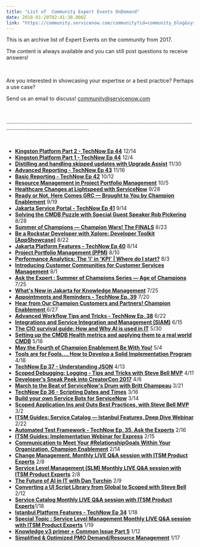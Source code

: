 ```yaml
---
title: "List of  Community Expert Events OnDemand"
date: 2018-01-20T02:41:38.000Z
link: "https://community.servicenow.com/community?id=community_blog&sys_id=936d2e29dbd0dbc01dcaf3231f9619fd"
---
```

<p>This is an archive list of Expert Events on the community from 2017.</p>
<p>The content is always available and you can still post questions to receive answers!</p>
<p> </p>
<p>Are you interested in showcasing your expertise or a best practice? Perhaps a use case?</p>
<p>Send us an email to discuss! <a title="mmunity&#64;servicenow.com" href="mailto:community&#64;servicenow.com" rel="nofollow">community&#64;servicenow.com</a></p>
<p> </p>
<p>...................................................................................................................................................................................</p>
<p> </p>
<ul><li><a href="/community?id&#61;community_question&amp;sys_id&#61;6e72cfeddb98dbc01dcaf3231f9619a5" rel="nofollow"><strong>Kingston Platform Part 2 - TechNow Ep 44</strong></a> 12/14</li><li><strong><a title="" href="/community?id&#61;community_question&amp;sys_id&#61;153a43a9db5cdbc01dcaf3231f961913" rel="nofollow">Kingston Platform Part 1 - TechNow Ep 44</a></strong> 12/4</li><li><strong><a title="" href="/community?id&#61;community_question&amp;sys_id&#61;c7e74b2ddb1cdbc01dcaf3231f961900" rel="nofollow">Distilling and handling skipped updates with Upgrade Assist</a></strong> 11/30</li><li><strong><a title="" href="/community?id&#61;community_question&amp;sys_id&#61;3ba703e9db1cdbc01dcaf3231f961914" rel="nofollow">Advanced Reporting - TechNow Ep 43</a></strong> 11/16</li><li><strong><a title="" href="/community?id&#61;community_question&amp;sys_id&#61;6ce14ba9db98dbc01dcaf3231f961989" rel="nofollow">Basic Reporting - TechNow Ep 42</a></strong> 10/12</li><li><a href="/community?id&#61;community_question&amp;sys_id&#61;4b160f61db1cdbc01dcaf3231f961999" rel="nofollow"><strong>Resource Management in Project Portfolio Management</strong></a> 10/5</li><li><strong><a title="" href="/community?id&#61;community_question&amp;sys_id&#61;d1cb03e1db9cdbc01dcaf3231f961903" rel="nofollow">Healthcare Changes at Lightspeed with ServiceNow</a></strong> 9/28</li><li><strong><a title="" href="/community?id&#61;community_question&amp;sys_id&#61;4850c7a1db98dbc01dcaf3231f9619fb" rel="nofollow">Ready or Not, Here Comes GRC — Brought to You by Champion Enablement</a></strong> 9/19</li><li><strong><a title="" href="/community?id&#61;community_question&amp;sys_id&#61;8a434fe1dbd8dbc01dcaf3231f96197d" rel="nofollow">Jakarta Service Portal - TechNow Ep 41</a></strong> 9/14</li><li><strong><a title="" href="/community?id&#61;community_question&amp;sys_id&#61;02b343a5dbd8dbc01dcaf3231f9619a1" rel="nofollow">Solving the CMDB Puzzle with Special Guest Speaker Rob Pickering</a></strong> 8/28</li><li><strong><a title="" href="/community?id&#61;community_question&amp;sys_id&#61;02b343a5dbd8dbc01dcaf3231f9619a1" rel="nofollow">Summer of Champions — Champion Wars! The FINALS</a></strong> 8/23</li><li><strong><a title="" href="/community?id&#61;community_question&amp;sys_id&#61;8acf32addb58dbc01dcaf3231f961936" rel="nofollow">Be a Rockstar Developer with Xplore: Developer Toolkit [AppShowcase]</a></strong> 8/22</li><li><strong><a title="" href="/community?id&#61;community_question&amp;sys_id&#61;5a250b6ddbd8dbc01dcaf3231f96199e" rel="nofollow">Jakarta Platform Features - TechNow Ep 40</a></strong> 8/14</li><li><strong><a title="" href="/community?id&#61;community_question&amp;sys_id&#61;84300b61db98dbc01dcaf3231f96192c" rel="nofollow">Project Portfolio Management (PPM)</a></strong> 8/10</li><li><strong><a title="" href="/community?id&#61;community_question&amp;sys_id&#61;a3508fa1db98dbc01dcaf3231f96191c" rel="nofollow">Performance Analytics: The &#39;I&#39; in &#39;KPI&#39; | Where do I start?</a></strong> 8/3</li><li><strong><a title="" href="/community?id&#61;community_question&amp;sys_id&#61;d1a04365db98dbc01dcaf3231f961999" rel="nofollow">Introducing Customer Communities for Customer Services Management</a></strong> 8/1</li><li><strong><a title="" href="/community?id&#61;community_question&amp;sys_id&#61;033b0feddb5cdbc01dcaf3231f961904" rel="nofollow">Ask the Expert : Summer of Champions Series — Age of Champions</a></strong> 7/25</li><li><strong><a title="" href="/community?id&#61;community_question&amp;sys_id&#61;b605cf2ddbd8dbc01dcaf3231f961961" rel="nofollow">What&#39;s New in Jakarta for Knowledge Management</a></strong> 7/25</li><li><strong><a title="" href="/community?id&#61;community_question&amp;sys_id&#61;8e4b0321db9cdbc01dcaf3231f961980" rel="nofollow">Appointments and Reminders - TechNow Ep. 39</a></strong> 7/20</li><li><strong><a title="" href="/community?id&#61;community_question&amp;sys_id&#61;b3cb07e1db9cdbc01dcaf3231f961967" rel="nofollow">Hear from Our Champion Customers and Partners! Champion Enablement </a></strong>6/27</li><li><strong><a title="" href="/community?id&#61;community_question&amp;sys_id&#61;dd578369db1cdbc01dcaf3231f96190e" rel="nofollow">Advanced Workflow Tips and Tricks - TechNow Ep. 38</a></strong> 6/22</li><li><strong><a title="" href="/community?id&#61;community_question&amp;sys_id&#61;feec4f29db9cdbc01dcaf3231f96198e" rel="nofollow">Integrations and Service Integration and Management (SIAM)</a></strong> 6/15</li><li><strong><a title="" href="/community?id&#61;community_question&amp;sys_id&#61;99578369db1cdbc01dcaf3231f961911" rel="nofollow">The CIO survival guide: How and Why AI is used in IT</a></strong> 5/30</li><li><strong><a title="" href="/community?id&#61;community_question&amp;sys_id&#61;262dc3a9db9cdbc01dcaf3231f961923" rel="nofollow">Setting up the CMDB Health metrics and applying them to a real world CMDB</a></strong> 5/18</li><li><strong><a title="" href="/community?id&#61;community_question&amp;sys_id&#61;fb8293a1db101fc01dcaf3231f9619c2" rel="nofollow">May the Fourth of Champion Enablement Be With You!</a></strong> 5/4</li><li><strong><a title="" href="/community?id&#61;community_question&amp;sys_id&#61;408f72e9db58dbc01dcaf3231f9619c1" rel="nofollow">Tools are for Fools.... How to Develop a Solid Implementation Program</a></strong> 4/18</li><li><strong><a title="" href="/community?id&#61;community_question&amp;sys_id&#61;37534725dbd8dbc01dcaf3231f96199d" rel="nofollow">TechNow Ep 37 - Understanding JSON</a></strong> 4/13</li><li><strong><a title="" href="/community?id&#61;community_question&amp;sys_id&#61;dba64765db1cdbc01dcaf3231f96194b" rel="nofollow">Scoped Debugging: Logging - Tips and Tricks with Steve Bell MVP</a></strong> 4/11</li><li><strong><a title="" href="/community?id&#61;community_event&amp;sys_id&#61;92b47a69dbdc5bc0b322f4621f961931" rel="nofollow">Developer&#39;s Sneak Peek into CreatorCon 2017</a></strong> 4/6</li><li><a href="/community?id&#61;community_question&amp;sys_id&#61;77111be9dbdcdbc01dcaf3231f961961" rel="nofollow"><strong>March to the Beat of ServiceNow&#39;s Drum with Britt Champeau</strong></a> 3/21</li><li><a href="/community?id&#61;community_question&amp;sys_id&#61;4e0287e9db98dbc01dcaf3231f9619ff" rel="nofollow"><strong>TechNow Ep 36 - Scripting Dates and Times</strong></a> 3/16</li><li><a href="/community?id&#61;community_question&amp;sys_id&#61;2ad4cfe9dbd8dbc01dcaf3231f961977" rel="nofollow"><strong>Build your own Service Bots for ServiceNow</strong></a> 3/14</li><li><a href="/community?id&#61;community_question&amp;sys_id&#61;0e6f8325dbdcdbc01dcaf3231f9619c7" rel="nofollow"><strong>Scoped Application Ins and Outs Best Practices, with Steve Bell MVP</strong></a> 3/2</li><li><a href="/community?id&#61;community_question&amp;sys_id&#61;c61947e1db5cdbc01dcaf3231f96195a" rel="nofollow"><strong>ITSM Guides: Service Catalog — Istanbul Features, Deep Dive Webinar</strong></a> 2/22</li><li><a href="/community?id&#61;community_question&amp;sys_id&#61;8bde43a1dbdcdbc01dcaf3231f961923" rel="nofollow"><strong>Automated Test Framework - TechNow Ep. 35, Ask the Experts</strong></a> 2/16</li><li><strong><a title="" href="/community?id&#61;community_question&amp;sys_id&#61;729e3a65db58dbc01dcaf3231f961931" rel="nofollow">ITSM Guides: Implementation Webinar for Express</a></strong> 2/15</li><li><a href="/community?id&#61;community_question&amp;sys_id&#61;6de3cfa5dbd8dbc01dcaf3231f9619c6" rel="nofollow"><strong>Communication to Meet Your #RelationshipGoals Within Your Organization, Champion Enablement</strong></a> 2/14</li><li><strong><a title="" href="/community?id&#61;community_question&amp;sys_id&#61;89f05fa9dbdcdbc01dcaf3231f961942" rel="nofollow">Change Management, Monthly LIVE Q&amp;A session with ITSM Product Experts</a></strong> 2/8</li><li><strong><a title="" href="/community?id&#61;community_question&amp;sys_id&#61;d3901769dbdcdbc01dcaf3231f9619be" rel="nofollow">Service Level Management (SLM) Monthly LIVE Q&amp;A session with ITSM Product Experts</a></strong> 2/8</li><li><a href="/community?id&#61;community_question&amp;sys_id&#61;52c093a9dbdcdbc01dcaf3231f961910" rel="nofollow"><strong>The Future of AI in IT with Dan Turchin</strong></a> 2/9</li><li><strong><a title="" href="/community?id&#61;community_question&amp;sys_id&#61;0567c769db1cdbc01dcaf3231f961938" rel="nofollow">Converting a UI Script Library from Global to Scoped with Steve Bell</a></strong> 2/12</li><li><a href="/community?id&#61;community_question&amp;sys_id&#61;c09987a5db5cdbc01dcaf3231f9619d3" rel="nofollow"><strong>Service Catalog Monthly LIVE Q&amp;A session with ITSM Product Experts</strong></a>1/18</li><li><strong><a title="" href="/community?id&#61;community_question&amp;sys_id&#61;ef8987a5db5cdbc01dcaf3231f961954" rel="nofollow">Istanbul Platform Features - TechNow Ep 34</a></strong> 1/18</li><li><strong><a href="/community?id&#61;community_question&amp;sys_id&#61;3f394325db5cdbc01dcaf3231f9619cb" rel="nofollow">Special Topic : Service Level Management Monthly LIVE Q&amp;A session <br />with ITSM Product Experts</a></strong> 1/19</li><li><a href="/community?id&#61;community_question&amp;sys_id&#61;94a94fa5db5cdbc01dcaf3231f9619dd" rel="nofollow"><strong>Knowledge v3 primer &#43; Common Issue Part 5</strong></a> 1/12</li><li><strong><a title="" href="/community?id&#61;community_question&amp;sys_id&#61;146e0321dbdcdbc01dcaf3231f961918" rel="nofollow">Simplified &amp; Optimized PMO Demand/Resource Management</a></strong> 1/17</li></ul>